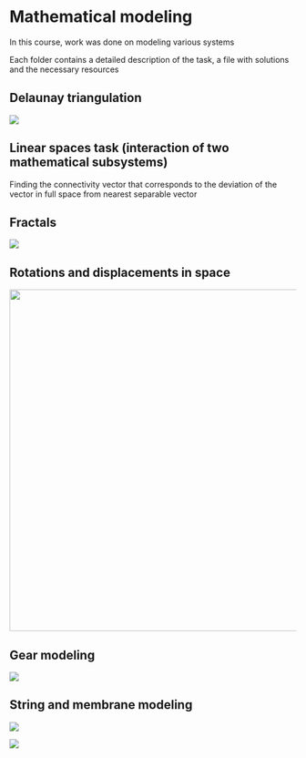 # Mathematical modeling

In this course, work was done on modeling various systems

Each folder contains a detailed description of the task, a file with solutions and the necessary resources

## Delaunay triangulation

![](https://github.com/pivp/mathematical-modeling/blob/46ddd6610fb74615f6094a8dd1a0ded1d7da16b0/triangulation/visualization/triangulation.gif)

## Linear spaces task (interaction of two mathematical subsystems)

Finding the connectivity vector that corresponds to the deviation of the vector in full space from
nearest separable vector

## Fractals

![](https://github.com/pivp/mathematical-modeling/blob/64f1942544d15f76cbd4e09b5ea1a9ee39a1baf2/fractals/visualization/onlyExtreme.gif)

## Rotations and displacements in space

<p>
  <img width="600" src="https://github.com/pivp/mathematical-modeling/blob/496bbae46e1b7ea325eae8eae74af3d63b9a6251/rotations_in_space/visualization/cubes.png">
</p>

## Gear modeling

![](https://github.com/pivp/mathematical-modeling/blob/7ab726c300123158df32631ad1528de8295ef811/gears/gears.gif)

## String and membrane modeling

![](https://github.com/pivp/mathematical-modeling/blob/56a1ae3432addb5f9459da2066183bf081268c7c/string_and_membrane/visualization/membrane.gif)

![](https://github.com/pivp/mathematical-modeling/blob/1c3129fd26457efd358e022f25ac45370b323f39/string_and_membrane/visualization/string.gif)
